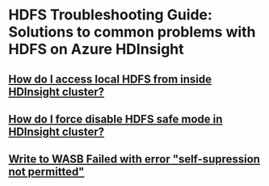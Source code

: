 # HDFS Troubleshooting Guide: Solutions to common problems with HDFS on Azure HDInsight
## [How do I access local HDFS from inside HDInsight cluster?](hdfs-access-in-hdinsight-cluster.md)
## [How do I force disable HDFS safe mode in HDInsight cluster?](hdfs-force-disable-safe-mode.md)
## [Write to WASB Failed with error "self-supression not permitted"](hdfs-put-failed-with-error-self-supression-not-permitted.md)
